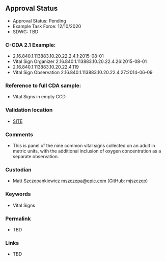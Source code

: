 ## Approval Status 

* Approval Status: Pending
* Example Task Force: 12/10/2020
* SDWG: TBD  


### C-CDA 2.1 Example:

* 2.16.840.1.113883.10.20.22.2.4.1:2015-08-01
* Vital Sign Organizer 2.16.840.1.113883.10.20.22.4.26:2015-08-01
* 2.16.840.1.113883.10.20.22.4.119
* Vital Sign Observation 2.16.840.1.113883.10.20.22.4.27:2014-06-09


### Reference to full CDA sample:

* Vital Signs in empty CCD


### Validation location

* [SITE](https://sitenv.org/sandbox-ccda/ccda-validator)


### Comments

* This is panel of the nine common vital signs collected on an adult in metric units, with the additional inclusion of oxygen concentration as a separate observation.


### Custodian

* Matt Szczepankiewicz mszczepa@epic.com (GitHub: mjszczep)


### Keywords

* Vital Signs


### Permalink

* TBD


### Links

* TBD
